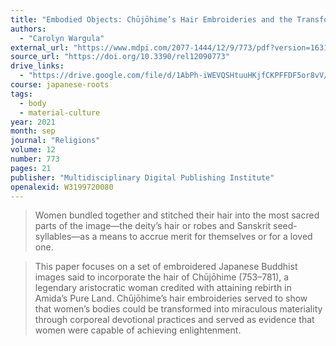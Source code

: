 ```yaml
---
title: "Embodied Objects: Chūjōhime’s Hair Embroideries and the Transformation of the Female Body in Premodern Japan"
authors:
  - "Carolyn Wargula"
external_url: "https://www.mdpi.com/2077-1444/12/9/773/pdf?version=1631704513"
source_url: "https://doi.org/10.3390/rel12090773"
drive_links:
  - "https://drive.google.com/file/d/1AbPh-iWEVQSHtuuHKjfCKPFFDF5or8vV/view?usp=drivesdk"
course: japanese-roots
tags:
  - body
  - material-culture
year: 2021
month: sep
journal: "Religions"
volume: 12
number: 773
pages: 21
publisher: "Multidisciplinary Digital Publishing Institute"
openalexid: W3199720080
---
```


> Women bundled together and stitched their hair into the most sacred parts of the image—the deity’s hair or robes and Sanskrit seed-syllables—as a means to accrue merit for themselves or for a loved one.

> This paper focuses on a set of embroidered Japanese Buddhist images said to incorporate the hair of Chūjōhime (753–781), a legendary aristocratic woman credited with attaining rebirth in Amida’s Pure Land.
> Chūjōhime’s hair embroideries served to show that women’s bodies could be transformed into miraculous materiality through corporeal devotional practices and served as evidence that women were capable of achieving enlightenment.
